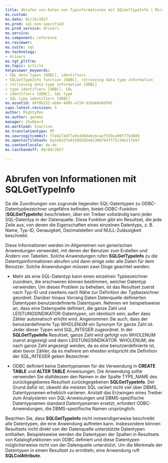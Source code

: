 ```yaml
---
title: Abrufen von Daten von Typinformationen mit SQLGetTypeInfo | Microsoft Docs
ms.custom: 
ms.date: 01/19/2017
ms.prod: sql-non-specified
ms.prod_service: drivers
ms.service: 
ms.component: reference
ms.reviewer: 
ms.suite: sql
ms.technology:
- drivers
ms.tgt_pltfrm: 
ms.topic: article
helpviewer_keywords:
- SQL data types [ODBC], identifiers
- SQLGetTypeInfo function [ODBC], retrieving data type information
- retrieving data type information [ODBC]
- type identifiers [ODBC], SQL
- identifiers [ODBC], SQL type
- SQL type identifiers [ODBC]
ms.assetid: d4f8b152-ab9e-4d05-a720-d10a08a6df81
caps.latest.revision: 5
author: MightyPen
ms.author: genemi
manager: jhubbard
ms.workload: Inactive
ms.translationtype: MT
ms.sourcegitcommit: f7e6274d77a9cdd4de6cbcaef559ca99f77b3608
ms.openlocfilehash: 8a1eb337e91595b5be013067847f73c3de117e97
ms.contentlocale: de-de
ms.lasthandoff: 09/09/2017

---
```

# <a name="retrieving-data-type-information-with-sqlgettypeinfo"></a>Abrufen von Informationen mit SQLGetTypeInfo
Da die Zuordnungen von zugrunde liegenden SQL-Datentypen zu ODBC-Datentypbezeichner ungefähre befinden, bietet-ODBC-Funktion (**SQLGetTypeInfo**) beschrieben, über ein Treiber vollständig kann jeder SQL-Datentyp in der Datenquelle. Diese Funktion gibt ein Resultset, die jede Zeile aus, von denen die Eigenschaften eines einzelnen Datentyps, z. B. Name, Typ-ID, Genauigkeit, Dezimalstellen und NULL-Zulässigkeit beschreibt.  
  
 Diese Informationen werden im Allgemeinen von generischen Anwendungen verwendet, mit denen der Benutzer zum Erstellen und Ändern von Tabellen. Solche Anwendungen rufen **SQLGetTypeInfo** zu die Datentypinformationen abrufen und dann einige oder alle Daten für dem Benutzer. Solche Anwendungen müssen zwei Dinge geachtet werden:  
  
-   Mehr als eine SQL-Datentyp kann einen einzelnen Typbezeichner zuordnen, die erschweren können bestimmen, welcher Datentyp verwenden. Um dieses Problem zu beheben, ist das Resultset zuerst nach Typ-ID und zweitens nach Nähe zur Definition der Typbezeichner geordnet. Darüber hinaus Vorrang Daten Datenquelle definierten Datentypen benutzerdefinierte Datentypen. Nehmen wir beispielsweise an, dass eine Datenquelle definiert, die ganze Zahl und LEISTUNGSINDIKATOR-Datentypen, um identisch sein, außer dass Zähler automatisch erhöht wird. Angenommen Sie auch, dass der benutzerdefinierte Typ WHOLENUM ein Synonym für ganze Zahl ist. Jeder dieser Typen wird SQL_INTEGER zugeordnet. In der **SQLGetTypeInfo** Resultset, ganze Zahl wird gefolgt von WHOLENUM zuerst angezeigt und dann LEISTUNGSINDIKATOR. WHOLENUM, die nach ganze Zahl angezeigt werden, da es eine benutzerdefinierte ist, aber bevor Zähler, da es mehrere am ehesten entspricht die Definition der SQL_INTEGER geben Bezeichner.  
  
-   ODBC definiert keine Datentypnamen für die Verwendung in **CREATE TABLE** und **ALTER TABLE** Anweisungen. Die Anwendung sollte verwenden Sie stattdessen den Namen in der Spalte TYPE_NAME des zurückgegebenes Resultset zurückgegebenen **SQLGetTypeInfo**. Der Grund dafür ist, obwohl die meisten SQL variiert nicht viel über DBMS, Datentypnamen erheblich variieren. Anstatt das Erzwingen eines Treiber zum Analysieren von SQL-Anweisungen und DBMS-spezifische Datentypnamen standard Datentypnamen ersetzt, erfordert ODBC-Anwendungen, die DBMS-spezifische Namen ursprünglich.  
  
 Beachten Sie, dass **SQLGetTypeInfo** nicht notwendigerweise beschreibt alle Datentypen, die eine Anwendung auftreten kann. Insbesondere können Resultsets nicht direkt von der Datenquelle unterstützte Datentypen enthalten. Beispielsweise werden die Datentypen der Spalten in Resultsets von Katalogfunktionen von ODBC definiert und diese Datentypen möglicherweise nicht von der Datenquelle unterstützt. Um die Merkmale der Datentypen in einem Resultset zu ermitteln, eine Anwendung ruft **SQLColAttribute**.

